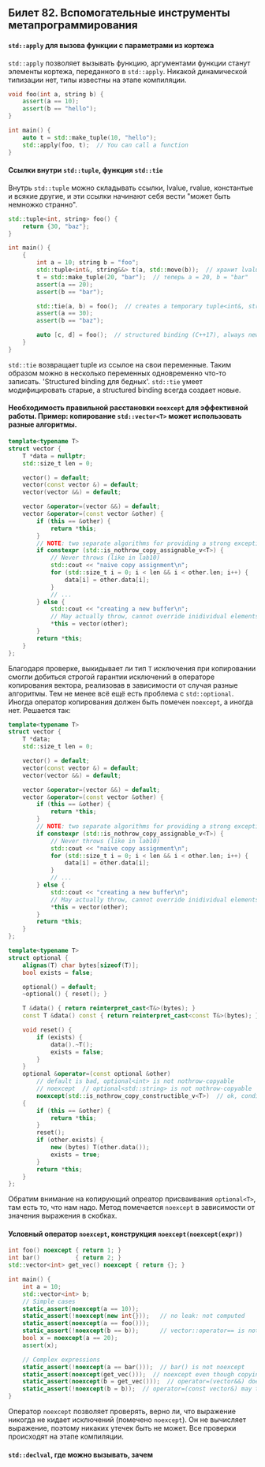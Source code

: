 ## Билет 82. Вспомогательные инструменты метапрограммирования

#### `std::apply` для вызова функции с параметрами из кортежа

`std::apply` позволяет вызывать функцию, аргументами функции станут элементы кортежа, переданного в `std::apply`.
Никакой динамической типизации нет, типы известны на этапе компиляции.
```c++
void foo(int a, string b) {
    assert(a == 10);
    assert(b == "hello");
}

int main() {
    auto t = std::make_tuple(10, "hello");
    std::apply(foo, t);  // You can call a function
}
```

#### Ссылки внутри `std::tuple`, функция `std::tie`

Внутрь `std::tuple` можно складывать ссылки, lvalue, rvalue, константые и всякие другие, и эти ссылки начинают себя вести "может быть немножко странно".
```c++
std::tuple<int, string> foo() {
    return {30, "baz"};
}

int main() {
    {
        int a = 10; string b = "foo";
        std::tuple<int&, string&&> t(a, std::move(b));  // хранит lvalue на a и rvalue на b
        t = std::make_tuple(20, "bar");  // теперь a = 20, b = "bar"
        assert(a == 20);
        assert(b == "bar");

        std::tie(a, b) = foo();  // creates a temporary tuple<int&, string&>
        assert(a == 30);
        assert(b == "baz");

        auto [c, d] = foo();  // structured binding (C++17), always new variables.
    }
}
```

`std::tie` возвращает tuple из ссылое на свои переменные. Таким образом можно в несколько переменных одновременно что-то записать.
'Structured binding для бедных'. `std::tie` умеет модифицировать старые, а structured binding всегда создает новые.

#### Необходимость правильной расстановки `noexcept` для эффективной работы. Пример: копирование `std::vector<T>` может использовать разные алгоритмы.
```c++
template<typename T>
struct vector {
    T *data = nullptr;
    std::size_t len = 0;

    vector() = default;
    vector(const vector &) = default;
    vector(vector &&) = default;

    vector &operator=(vector &&) = default;
    vector &operator=(const vector &other) {
        if (this == &other) {
            return *this;
        }
        // NOTE: two separate algorithms for providing a strong exception safety
        if constexpr (std::is_nothrow_copy_assignable_v<T>) {
            // Never throws (like in lab10)
            std::cout << "naive copy assignment\n";
            for (std::size_t i = 0; i < len && i < other.len; i++) {
                data[i] = other.data[i];
            }
            // ...
        } else {
            std::cout << "creating a new buffer\n";
            // May actually throw, cannot override inidividual elements, should allocate a new buffer.
            *this = vector(other);
        }
        return *this;
    }
};
```

Благодаря проверке, выкидывает ли тип `T` исключения при копировании смогли добиться строгой гарантии исключений в операторе копирования вектора, реализовав в зависимости от случая разные алгоритмы. Тем не менее всё ещё есть проблема с `std::optional`. Иногда оператор копирования должен быть помечен `noexcept`, а иногда нет. Решается так:
```c++
template<typename T>
struct vector {
    T *data;
    std::size_t len = 0;

    vector() = default;
    vector(const vector &) = default;
    vector(vector &&) = default;

    vector &operator=(vector &&) = default;
    vector &operator=(const vector &other) {
        if (this == &other) {
            return *this;
        }
        // NOTE: two separate algorithms for providing a strong exception safety
        if constexpr (std::is_nothrow_copy_assignable_v<T>) {
            // Never throws (like in lab10)
            std::cout << "naive copy assignment\n";
            for (std::size_t i = 0; i < len && i < other.len; i++) {
                data[i] = other.data[i];
            }
            // ...
        } else {
            std::cout << "creating a new buffer\n";
            // May actually throw, cannot override inidividual elements, should allocate a new buffer.
            *this = vector(other);
        }
        return *this;
    }
};

template<typename T>
struct optional {
    alignas(T) char bytes[sizeof(T)];
    bool exists = false;

    optional() = default;
    ~optional() { reset(); }

    T &data() { return reinterpret_cast<T&>(bytes); }
    const T &data() const { return reinterpret_cast<const T&>(bytes); }

    void reset() {
        if (exists) {
            data().~T();
            exists = false;
        }
    }
    optional &operator=(const optional &other)
        // default is bad, optional<int> is not nothrow-copyable
        // noexcept  // optional<std::string> is not nothrow-copyable
        noexcept(std::is_nothrow_copy_constructible_v<T>)  // ok, conditional noexcept-qualifier
    {
        if (this == &other) {
            return *this;
        }
        reset();
        if (other.exists) {
            new (bytes) T(other.data());
            exists = true;
        }
        return *this;
    }
};
```
Обратим внимание на копирующий опреатор присваивания `optional<T>`, там есть то, что нам надо. Метод помечается `noexcept` в зависимости от значения выражения в скобках.

#### Условный оператор `noexcept`, конструкция `noexcept(noexcept(expr))`
```c++
int foo() noexcept { return 1; }
int bar()          { return 2; }
std::vector<int> get_vec() noexcept { return {}; }

int main() {
    int a = 10;
    std::vector<int> b;
    // Simple cases
    static_assert(noexcept(a == 10));
    static_assert(!noexcept(new int{}));   // no leak: not computed
    static_assert(noexcept(a == foo()));
    static_assert(!noexcept(b == b));      // vector::operator== is not noexcept for some reason, but I don't know how it can fail
    bool x = noexcept(a == 20);
    assert(x);

    // Complex expressions
    static_assert(!noexcept(a == bar()));  // bar() is not noexcept
    static_assert(noexcept(get_vec()));  // noexcept even though copying vector may throw: return value creation is considered "inside" function
    static_assert(noexcept(b = get_vec()));  // operator=(vector&&) does not throw
    static_assert(!noexcept(b = b));  // operator=(const vector&) may throw
}
```
Оператор `noexcept` позволяет проверять, верно ли, что выражение никогда не кидает исключений (помечено `noexcept`). Он не вычисляет выражение, поэтому никаких утечек быть не может. Все проверки происходят на этапе компиляции.

#### `std::declval`, где можно вызывать, зачем













